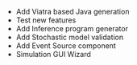  - Add Viatra based Java generation
 - Test new features
 - Add Inference program generator
 - Add Stochastic model validation
 - Add Event Source component
 - Simulation GUI Wizard
